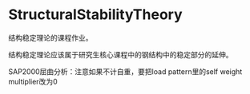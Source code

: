 # StructuralStabilityTheory

结构稳定理论的课程作业。

结构稳定理论应该属于研究生核心课程中的钢结构中的稳定部分的延伸。

SAP2000屈曲分析：注意如果不计自重，要把load pattern里的self weight multiplier改为0
